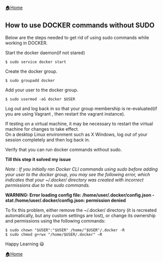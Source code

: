 [:house:Home](https://github.com/debbiswal/Articles)  
## How to use DOCKER commands without SUDO  

Below are the steps needed to get rid of using sudo commands while working in DOCKER.  

Start the docker daemon(if not stared)  
```
$ sudo service docker start
```  

Create the docker group.  
```
$ sudo groupadd docker
```  

Add your user to the docker group.  
```
$ sudo usermod -aG docker $USER
```  

Log out and log back in so that your group membership is re-evaluated(if you are using Vagrant , then restart the vagrant instance).  

If testing on a virtual machine, it may be necessary to restart the virtual machine for changes to take effect.  
On a desktop Linux environment such as X Windows, log out of your session completely and then log back in.  

Verify that you can run docker commands without sudo.  

**Till this step it solved my issue**  

*Note : If you initially ran Docker CLI commands using sudo before adding your user to the docker group, you may see the following error, which indicates that your ~/.docker/ directory was created with incorrect permissions due to the sudo commands.*  

**WARNING: Error loading config file: /home/user/.docker/config.json -  
stat /home/user/.docker/config.json: permission denied**  

To fix this problem, either remove the ~/.docker/ directory (it is recreated automatically, but any custom settings are lost), or change its ownership and permissions using the following commands:  
```
$ sudo chown "$USER":"$USER" /home/"$USER"/.docker -R
$ sudo chmod g+rwx "/home/$USER/.docker" –R
```  

Happy Learning :smiley:  

[:house:Home](https://github.com/debbiswal/Articles)
